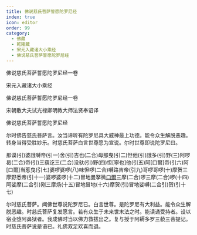 ```yaml
---
title: 佛说慈氏菩萨誓愿陀罗尼经
index: true
icon: editor
order: 99
category:
  - 佛藏
  - 乾隆藏
  - 宋元入藏诸大小乘经
  - 佛说慈氏菩萨誓愿陀罗尼经
---
```


佛说慈氏菩萨誓愿陀罗尼经一卷  

宋元入藏诸大小乘经  

佛说慈氏菩萨誓愿陀罗尼经一卷  

宋朝散大夫试光禄卿明教大师法贤奉诏译  

佛说慈氏菩萨誓愿陀罗尼经  

尔时佛告慈氏菩萨言。汝当谛听有陀罗尼具大威神最上功德。能令众生解脱恶趣。转身当得受胜妙乐。时慈氏菩萨白言世尊愿为宣说。尔时世尊即说陀罗尼曰。  

那谟(引)婆誐嚩帝(引一)舍(引)吉也(二合)母那曳(引二)怛他(引)誐多(引)野(三)阿啰曷(二合)帝(引)三藐讫三(二合)没驮(引)野(四)怛[寧也]他(引五)阿[口爾]帝(引六)阿[口爾]当惹曳(引七)婆啰婆啰(八)味怛啰(二合)嚩路吉帝(引九)哥啰哥啰(十)摩贺三摩野悉帝(引十一)婆啰婆啰(十二)冒地曼拏微[口爾](引十三)三摩(二合)啰三摩(二合)啰(十四)阿娑摩(二合引)刚三摩炀(十五)冒地冒地(十六)摩贺(引)冒地娑嚩(二合引)贺(引十七)  

尔时慈氏菩萨。闻佛世尊说陀罗尼已。白言世尊。是陀罗尼有大利益。能令众生解脱恶趣。时慈氏菩萨复发愿言。若有众生于未来世末法之时。能读诵受持者。设以宿业堕阿鼻狱者。我成佛时当以佛力救拔出之。复与授于阿耨多罗三藐三菩提记。时慈氏菩萨说是语已。礼佛双足欢喜而退。  
